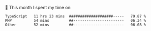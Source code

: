 📅 This month I spent my time on

<!--START_SECTION:waka-->

```text
TypeScript   11 hrs 23 mins  ####################-----   79.87 %
PHP          54 mins         ##-----------------------   06.34 %
Other        52 mins         ##-----------------------   06.08 %
```

<!--END_SECTION:waka-->
